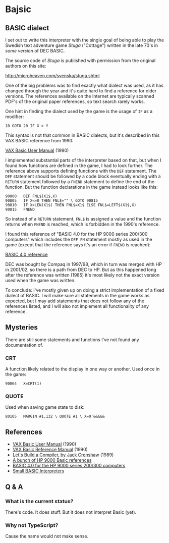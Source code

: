 # Bajsic

## BASIC dialect

I set out to write this interpreter with the single goal of being
able to play the Swedish text adventure game _Stuga_ ("Cottage")
written in the late 70's in _some version_ of DEC BASIC.

The source code of _Stuga_ is published with permission from the
original authors on this site:

http://microheaven.com/svenska/stuga.shtml

One of the big problems was to find exactly what dialect was used,
as it has changed through the year and it's quite hard to find a
reference for older versions. The references available on the
Internet are typically scanned PDF's of the original paper
references, so text search rarely works.

One hint in finding the dialect used by the game is the usage of
`IF` as a modifier:

```basic
10 GOTO 20 IF X > Y
```

This syntax is not that common in BASIC dialects, but it's described
in this VAX BASIC reference from 1990:

[VAX Basic User Manual](http://bitsavers.trailing-edge.com/pdf/dec/vax/lang/basic/AA-HY15B-TE_VAX_BASIC_User_Manual_Feb90.pdf) (1990)

I implemented substantial parts of the interpreter based on that,
but when I found how functions are defined in the game, I had to look
further. The reference above supports defining functions with the
`DEF` statement. The `DEF` statement should be followed by a code
block eventually ending with a `RETURN` statement followed by a
`FNEND` statement to define the end of the function. But the function
declarations in the game instead looks like this:

```basic
90800	DEF FNL$(X1$,X)
90805	IF X<=0 THEN FNL$="" \ GOTO 90815
90810	IF X>LEN(X1$) THEN FNL$=X1$ ELSE FNL$=LEFT$(X1$,X)
90815	FNEND
```

So instead of a `RETURN` statement, `FNL$` is assigned a value
and the function returns when `FNEND` is reached, which is forbidden
in the 1990's reference.

I found this reference of "BASIC 4.0 for the HP 9000 series 200/300
computers" which includes the `DEF FN` statement mostly as used in
the game (except that the reference says it's an error if `FNEND`
is reached):

[BASIC 4.0 reference](http://bitsavers.informatik.uni-stuttgart.de/pdf/dec/pdp11/rsts/V10/AA-2623D-TC_BASIC_PLUS_Lanuage_Manual_Dec1981.pdf)

DEC was bought by Compaq in 1997/98, which in turn was merged with
HP in 2001/02, so there is a path from DEC to HP. But as this happened
long after the reference was written (1985) it's most likely not
the exact version used when the game was written.

To conclude: I've mostly given up on doing a strict implementation
of a fixed dialect of BASIC. I will make sure all statements in the
game works as expected, but I may add statements that does not follow
any of the references listed, and I will also not implement all
functionality of any reference.

## Mysteries

There are still some statements and functions I've not found any
documentation of.

### CRT

A function likely related to the display in one way or another.
Used once in the game:

```basic
90064	X=CRT(1)
```

### QUOTE

Used when saving game state to disk:

```basic
80105	MARGIN #1,132 \ QUOTE #1 \ X=0'&&&&&
```

## References

- [VAX Basic User Manual](http://bitsavers.trailing-edge.com/pdf/dec/vax/lang/basic/AA-HY15B-TE_VAX_BASIC_User_Manual_Feb90.pdf) (1990)
- [VAX Basic Reference Manual](http://bitsavers.trailing-edge.com/pdf/dec/vax/lang/basic/AA-HY16B-TE_VAX_BASIC_Reference_Manual_Feb90.pdf) (1990)
- [ Let's Build a Compiler, by Jack Crenshaw](https://compilers.iecc.com/crenshaw/) (1989)
- [A bunch of HP 9000 Basic references](http://bitsavers.informatik.uni-stuttgart.de/pdf/hp/9000_basic/)
- [BASIC 4.0 for the HP 9000 series 200/300 computers](http://bitsavers.informatik.uni-stuttgart.de/pdf/dec/pdp11/rsts/V10/AA-2623D-TC_BASIC_PLUS_Lanuage_Manual_Dec1981.pdf)
- [Small BASIC Interpreters](https://sites.google.com/site/smallbasicinterpreters/)

## Q & A

### What is the current status?

There's code. It does stuff. But it does not interpret Basic (yet).

### Why not TypeScript?

Cause the name would not make sense.
